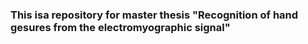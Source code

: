 ### This isa repository for master thesis "Recognition of hand gesures from the electromyographic signal"
